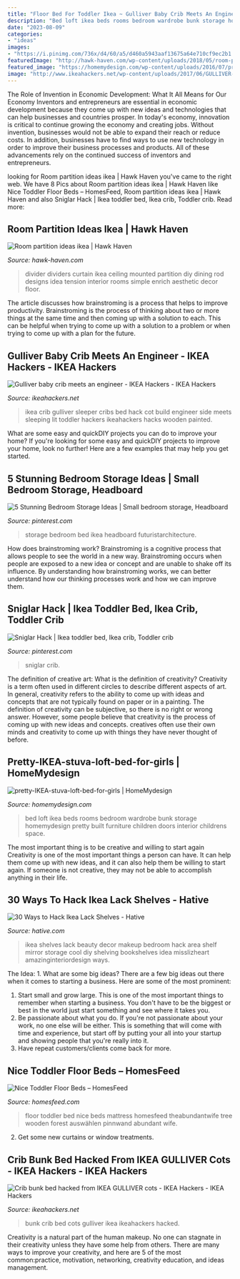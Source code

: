 ```yaml
---
title: "Floor Bed For Toddler Ikea ~ Gulliver Baby Crib Meets An Engineer"
description: "Bed loft ikea beds rooms bedroom wardrobe bunk storage homemydesign pretty built furniture children doors interior childrens space"
date: "2023-08-09"
categories:
- "ideas"
images:
- "https://i.pinimg.com/736x/d4/60/a5/d460a5943aaf13675a64e710cf9ec2b1.jpg"
featuredImage: "http://hawk-haven.com/wp-content/uploads/2018/05/room-partition-ideas-ikea-1-6383.jpg"
featured_image: "https://homemydesign.com/wp-content/uploads/2016/07/pretty-IKEA-stuva-loft-bed-for-girls.jpg"
image: "http://www.ikeahackers.net/wp-content/uploads/2017/06/GULLIVER-crib-bunk-bed-featured.jpg"
---
```



The Role of Invention in Economic Development: What It All Means for Our Economy
Inventors and entrepreneurs are essential in economic development because they come up with new ideas and technologies that can help businesses and countries prosper. In today's economy, innovation is critical to continue growing the economy and creating jobs. Without invention, businesses would not be able to expand their reach or reduce costs. In addition, businesses have to find ways to use new technology in order to improve their business processes and products. All of these advancements rely on the continued success of inventors and entrepreneurs.

	

		
looking for Room partition ideas ikea | Hawk Haven you've came to the right web. We have 8 Pics about Room partition ideas ikea | Hawk Haven like Nice Toddler Floor Beds – HomesFeed, Room partition ideas ikea | Hawk Haven and also Sniglar Hack | Ikea toddler bed, Ikea crib, Toddler crib. Read more:
		
    
## Room Partition Ideas Ikea | Hawk Haven

<img loading=lazy src="http://hawk-haven.com/wp-content/uploads/2018/05/room-partition-ideas-ikea-1-6383.jpg" onerror="this.onerror=null;this.src='https://tse2.mm.bing.net/th?id=OIP.9bGi0rpUUvNWvOVhiPs_NQHaJ8&amp;pid=15.1';" alt="Room partition ideas ikea | Hawk Haven">

_Source: hawk-haven.com_

>divider dividers curtain ikea ceiling mounted partition diy dining rod designs idea tension interior rooms simple enrich aesthetic decor floor. 

	

The article discusses how brainstroming is a process that helps to improve productivity. Brainstroming is the process of thinking about two or more things at the same time and then coming up with a solution to each. This can be helpful when trying to come up with a solution to a problem or when trying to come up with a plan for the future.

    
## Gulliver Baby Crib Meets An Engineer - IKEA Hackers - IKEA Hackers

<img loading=lazy src="http://www.ikeahackers.net/wp-content/uploads/2015/04/IMG_8255.jpg" onerror="this.onerror=null;this.src='https://tse4.mm.bing.net/th?id=OIP.qiknCe-o0mSaaMyCiU_PNgHaLH&amp;pid=15.1';" alt="Gulliver baby crib meets an engineer - IKEA Hackers - IKEA Hackers">

_Source: ikeahackers.net_

>ikea crib gulliver sleeper cribs bed hack cot build engineer side meets sleeping lit toddler hackers ikeahackers hacks wooden painted. 

	

What are some easy and quickDIY projects you can do to improve your home?
If you're looking for some easy and quickDIY projects to improve your home, look no further! Here are a few examples that may help you get started.

    
## 5 Stunning Bedroom Storage Ideas | Small Bedroom Storage, Headboard

<img loading=lazy src="https://i.pinimg.com/736x/a1/43/b7/a143b74fcee2affd6ba5e753d7947e73--headboards-with-storage-bed-headboards.jpg" onerror="this.onerror=null;this.src='https://tse2.mm.bing.net/th?id=OIP.rdC20z5n_M1Q2m8G9EPrbgHaJ3&amp;pid=15.1';" alt="5 Stunning Bedroom Storage Ideas | Small bedroom storage, Headboard">

_Source: pinterest.com_

>storage bedroom bed ikea headboard futuristarchitecture. 

	

How does brainstroming work?
Brainstroming is a cognitive process that allows people to see the world in a new way. Brainstroming occurs when people are exposed to a new idea or concept and are unable to shake off its influence. By understanding how brainstroming works, we can better understand how our thinking processes work and how we can improve them.

    
## Sniglar Hack | Ikea Toddler Bed, Ikea Crib, Toddler Crib

<img loading=lazy src="https://i.pinimg.com/736x/d4/60/a5/d460a5943aaf13675a64e710cf9ec2b1.jpg" onerror="this.onerror=null;this.src='https://tse1.mm.bing.net/th?id=OIP.DCt9jYMsG3VOJ_Bz1RYIVQHaJ3&amp;pid=15.1';" alt="Sniglar Hack | Ikea toddler bed, Ikea crib, Toddler crib">

_Source: pinterest.com_

>sniglar crib. 

	

The definition of creative art: What is the definition of creativity?
Creativity is a term often used in different circles to describe different aspects of art. In general, creativity refers to the ability to come up with ideas and concepts that are not typically found on paper or in a painting. The definition of creativity can be subjective, so there is no right or wrong answer. However, some people believe that creativity is the process of coming up with new ideas and concepts. creatives often use their own minds and creativity to come up with things they have never thought of before.

    
## Pretty-IKEA-stuva-loft-bed-for-girls | HomeMydesign

<img loading=lazy src="https://homemydesign.com/wp-content/uploads/2016/07/pretty-IKEA-stuva-loft-bed-for-girls.jpg" onerror="this.onerror=null;this.src='https://tse4.mm.bing.net/th?id=OIP.PDq_xtVS6VP25KSeaOqi-wHaLG&amp;pid=15.1';" alt="pretty-IKEA-stuva-loft-bed-for-girls | HomeMydesign">

_Source: homemydesign.com_

>bed loft ikea beds rooms bedroom wardrobe bunk storage homemydesign pretty built furniture children doors interior childrens space. 

	

The most important thing is to be creative and willing to start again
Creativity is one of the most important things a person can have. It can help them come up with new ideas, and it can also help them be willing to start again. If someone is not creative, they may not be able to accomplish anything in their life.

    
## 30 Ways To Hack Ikea Lack Shelves - Hative

<img loading=lazy src="https://hative.com/wp-content/uploads/2018/01/ikea-lack-shelves/6-ikea-lack-shelves-hack-diy-ideas.jpg" onerror="this.onerror=null;this.src='https://tse1.mm.bing.net/th?id=OIP.ycDth_vyXwYG2LwVjIez0AHaLH&amp;pid=15.1';" alt="30 Ways to Hack Ikea Lack Shelves - Hative">

_Source: hative.com_

>ikea shelves lack beauty decor makeup bedroom hack area shelf mirror storage cool diy shelving bookshelves idea misslizheart amazinginteriordesign ways. 

	

The Idea: 1. What are some big ideas?
There are a few big ideas out there when it comes to starting a business. Here are some of the most prominent:
1. Start small and grow large. This is one of the most important things to remember when starting a business. You don't have to be the biggest or best in the world just start something and see where it takes you.
2. Be passionate about what you do. If you're not passionate about your work, no one else will be either. This is something that will come with time and experience, but start off by putting your all into your startup and showing people that you're really into it.
3. Have repeat customers/clients come back for more.

    
## Nice Toddler Floor Beds – HomesFeed

<img loading=lazy src="https://homesfeed.com/wp-content/uploads/2015/10/nice-toddler-floor-bed-in-the-corner-with-tree-wallpaper-and-rug-on-the-wooden-floor-and-small-bookshelf-below-window-also-dresser.jpg" onerror="this.onerror=null;this.src='https://tse1.mm.bing.net/th?id=OIP.Z7e2yN4fHXgXvv4J8rrlFAHaJ4&amp;pid=15.1';" alt="Nice Toddler Floor Beds – HomesFeed">

_Source: homesfeed.com_

>floor toddler bed nice beds mattress homesfeed theabundantwife tree wooden forest auswählen pinnwand abundant wife. 

	

2. Get some new curtains or window treatments.

    
## Crib Bunk Bed Hacked From IKEA GULLIVER Cots - IKEA Hackers - IKEA Hackers

<img loading=lazy src="http://www.ikeahackers.net/wp-content/uploads/2017/06/GULLIVER-crib-bunk-bed-featured.jpg" onerror="this.onerror=null;this.src='https://tse4.mm.bing.net/th?id=OIP.gQX3Q9wMn4gsIp2guXVDPAHaE8&amp;pid=15.1';" alt="Crib bunk bed hacked from IKEA GULLIVER cots - IKEA Hackers - IKEA Hackers">

_Source: ikeahackers.net_

>bunk crib bed cots gulliver ikea ikeahackers hacked. 

	

Creativity is a natural part of the human makeup. No one can stagnate in their creativity unless they have some help from others. There are many ways to improve your creativity, and here are 5 of the most common:practice, motivation, networking, creativity education, and ideas management.

